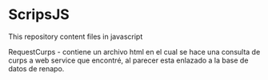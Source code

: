 # ScripsJS
This repository content files in javascript

RequestCurps - contiene un archivo html en el cual se hace una consulta de curps a web service que encontré, al parecer esta enlazado a la base de datos de renapo.
